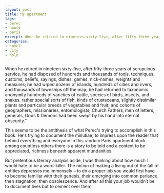 ```yaml
---
layout: post
title: My apartment 
tags: 
- perec 
- house 
- paris 
excerpt: When he retired in nineteen sixty-five, after fifty-three years of scrupulous service, he had disposed of hundreds and thousands of tools, techniques. 
categories:
- novel 
- city  
- holo
---
```


When he retired in nineteen sixty-five, after fifty-three years of scrupulous service, he had disposed of hundreds and thousands of tools, techniques, customs, beliefs, sayings, dishes, games, nick-names, weights and measures; he had wiped dozens of islands, hundreds of cities and rivers, and thousands of townships off the map; he had returned to taxonomic anonymity hundreds of varieties of cattle, species of birds, insects, and snakes, rather special sorts of fish, kinds of crustaceans, slightly dissimilar plants and particular breeds of vegetables and fruit; and cohorts of geographers, missionaries, entomologists, Church Fathers, men of letters, generals, Gods & Demons had been swept by his hand into eternal obscurity.”

This seems to be the antithesis of what Perec's trying to accomplish in this book. He's trying to document the minutiae, to impress upon the reader that behind everything and everyone in this random Paris apartment block among countless others there is a story to be told and a context to be appreciated, richness beneath apparent mundanities.

But pretentious literary analysis aside, I was thinking about how much I would hate to be a word-killer. The notion of making a living out of the fall of entities depresses me immensely – to do a proper job you would first have to become familiar with their genesis, their emerging into common parlance, then stagnation, then obsolescence. And after all this your job wouldn’t be to document lives but to cement over them.